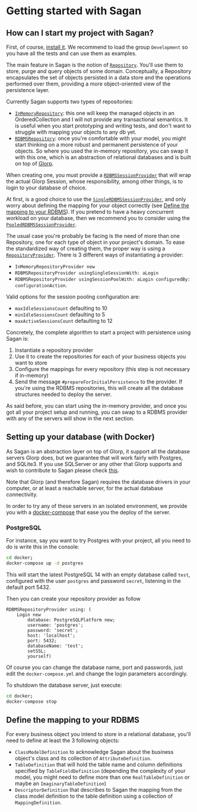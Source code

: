 # Getting started with Sagan

## How can I start my project with Sagan?

First, of course, [install it](how-to/how-to-load-in-pharo.md). We recommend to
load the
group `Development` so you have all the tests and can use them as examples.

The main feature in Sagan is the notion of [`Repository`](../source/Sagan-Core/Repository.class.st).
You'll use them to store, purge and query objects of some domain. Conceptually,
a Repository encapsulates the set of objects persisted in a data store and the
operations performed over them, providing a more object-oriented view of the
persistence layer.

Currently Sagan supports two types of repositories:

- [`InMemoryRepository`](../source/Sagan-Core/InMemoryRepository.class.st): this
  one will keep the managed objects in an OrderedCollection and I will not provide
  any transactional semantics. It is useful when you start prototyping and
  writing tests, and don't want to struggle with mapping your objects to any db yet.
- [`RDBMSRepository`](../source/Sagan-RDBMS/RDBMSRepository.class.st): once you're
  comfortable with your model, you might start thinking on a more robust and
  permanent persistence of your objects. So where you used the in-memory
  repository, you can swap it with this one, which is an abstraction of
  relational databases and is built on top of [Glorp](https://github.com/pharo-rdbms/glorp).

When creating one, you must provide a [`RDBMSSessionProvider`](../source/Sagan-RDBMS/RDBMSSessionProvider.class.st)
that will wrap the actual Glorp Session, whose responsibility, among other
things, is to login to your database of choice.

At first, is a good choice to use the [`SingleRDBMSSessionProvider`](../source/Sagan-RDBMS/SingleRDBMSSessionProvider.class.st),
and only worry about defining the mapping for your object correctly (see
[Define the mapping to your RDBMS](#define-the-mapping-to-your-rdbms)).
If you pretend to have a heavy concurrent workload on your database, then we
recommend you to consider using the [`PooledRDBMSSessionProvider`](../source/Sagan-RDBMS/PooledRDBMSSessionProvider.class.st).

The usual case you're probably be facing is the need of more than one Repository,
one for each type of object in your project's domain. To ease the
standardized way of creating them, the proper way is using a [`RepositoryProvider`](../source/Sagan-Core/RepositoryProvider.class.st).
There is 3 different ways of instantiating a provider:

- `InMemoryRepositoryProvider new`
- `RDBMSRepositoryProvider usingSingleSessionWith: aLogin`
- `RDBMSRepositoryProvider usingSessionPoolWith: aLogin configuredBy: configurationAction`.

Valid options for the session pooling configuration are:

- `maxIdleSessionsCount` defaulting to 10
- `minIdleSessionsCount` defaulting to 5
- `maxActiveSessionsCount` defaulting to 12

Concretely, the complete algorithm to start a project with persistence using
Sagan is:

1. Instantiate a repository provider
2. Use it to create the repositories for each of your business objects you want
   to store
3. Configure the mappings for every repository (this step is not necessary if in-memory)
4. Send the message `#prepareForInitialPersistence` to the provider. If you're
   using the RDBMS repositories, this will create all the database structures
   needed to deploy the server.

As said before, you can start using the in-memory provider, and once you got
all your project setup and running, you can swap to a RDBMS provider with any of
the servers will show in the next section.

## Setting up your database (with Docker)

As Sagan is an abstraction layer on top of Glorp, it support all the database
servers Glorp does, but we guarantee that will work fairly with Postgres, and
SQLite3. If you use SQLServer or any other that Glorp supports and wish to
contribute to Sagan please check [this](../CONTRIBUTING.md).

Note that Glorp (and therefore Sagan) requires the database drivers in your
computer, or at least a reachable server, for the actual database connectivity.

In order to try any of these servers in an isolated environment, we provide you
with a [docker-compose](../docker/docker-compose.yml) that ease you the deploy of
the server.

### PostgreSQL

For instance, say you want to try Postgres with your project, all you need to do
is write this in the console:

```bash
cd docker; 
docker-compose up -d postgres
```

This will start the latest PostgreSQL 14 with an empty database called `test`,
configured with the user `postgres` and password `secret`, listening in the
default port 5432.

Then you can create your repository provider as follow

```smalltalk
RDBMSRepositoryProvider using: (
    Login new
        database: PostgreSQLPlatform new;
        username: 'postgres';
        password: 'secret';
        host: 'localhost';
        port: 5432;
        databaseName: 'test';
        setSSL;
        yourself)
```

Of course you can change the database name, port and passwords, just edit the
`docker-compose.yml` and change the login parameters accordingly.

To shutdown the database server, just execute:

```bash
cd docker; 
docker-compose stop 
```

## Define the mapping to your RDBMS

For every business object you intend to store in a relational database, you'll
need to define at least the 3 following objects:

- `ClassModelDefinition` to acknowledge Sagan about the business object's class
  and its collection of `AttributeDefinition`.
- `TableDefinition` that will hold the table name and column definitions
  specified by `TableFieldDefinition` (depending the complexity of your model,
  you might need to define more than one `RealTableDefinition` or maybe an `ImaginaryTableDefinition`)
- `DescriptorDefinition` that describes to Sagan the mapping from the class model
  definition to the table definition using a collection of `MappingDefinition`.
